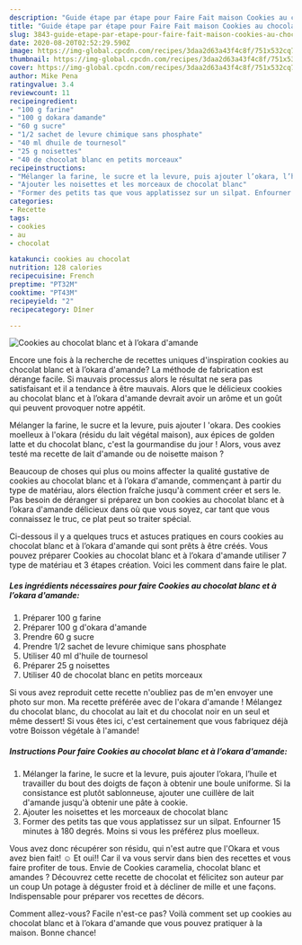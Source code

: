 ```yaml
---
description: "Guide étape par étape pour Faire Fait maison Cookies au chocolat blanc et à l’okara d&amp;#39;amande"
title: "Guide étape par étape pour Faire Fait maison Cookies au chocolat blanc et à l’okara d&amp;#39;amande"
slug: 3843-guide-etape-par-etape-pour-faire-fait-maison-cookies-au-chocolat-blanc-et-a-lokara-d-and-39-amande
date: 2020-08-20T02:52:29.590Z
image: https://img-global.cpcdn.com/recipes/3daa2d63a43f4c8f/751x532cq70/cookies-au-chocolat-blanc-et-a-lokara-damande-photo-principale-de-la-recette.jpg
thumbnail: https://img-global.cpcdn.com/recipes/3daa2d63a43f4c8f/751x532cq70/cookies-au-chocolat-blanc-et-a-lokara-damande-photo-principale-de-la-recette.jpg
cover: https://img-global.cpcdn.com/recipes/3daa2d63a43f4c8f/751x532cq70/cookies-au-chocolat-blanc-et-a-lokara-damande-photo-principale-de-la-recette.jpg
author: Mike Pena
ratingvalue: 3.4
reviewcount: 11
recipeingredient:
- "100 g farine"
- "100 g dokara damande"
- "60 g sucre"
- "1/2 sachet de levure chimique sans phosphate"
- "40 ml dhuile de tournesol"
- "25 g noisettes"
- "40 de chocolat blanc en petits morceaux"
recipeinstructions:
- "Mélanger la farine, le sucre et la levure, puis ajouter l’okara, l’huile et travailler du bout des doigts de façon à obtenir une boule uniforme. Si la consistance est plutôt sablonneuse, ajouter une cuillère de lait d&#39;amande jusqu&#39;à obtenir une pâte à cookie."
- "Ajouter les noisettes et les morceaux de chocolat blanc"
- "Former des petits tas que vous applatissez sur un silpat. Enfourner 15 minutes à 180 degrés. Moins si vous les préférez plus moelleux."
categories:
- Recette
tags:
- cookies
- au
- chocolat

katakunci: cookies au chocolat 
nutrition: 128 calories
recipecuisine: French
preptime: "PT32M"
cooktime: "PT43M"
recipeyield: "2"
recipecategory: Dîner

---
```



![Cookies au chocolat blanc et à l’okara d&#39;amande](https://img-global.cpcdn.com/recipes/3daa2d63a43f4c8f/751x532cq70/cookies-au-chocolat-blanc-et-a-lokara-damande-photo-principale-de-la-recette.jpg)

Encore une fois à la recherche de recettes uniques d'inspiration cookies au chocolat blanc et à l’okara d&#39;amande? La méthode de fabrication est dérange facile. Si mauvais processus alors le résultat ne sera pas satisfaisant et il a tendance à être mauvais. Alors que le délicieux cookies au chocolat blanc et à l’okara d&#39;amande devrait avoir un arôme et un goût qui peuvent provoquer notre appétit.

Mélanger la farine, le sucre et la levure, puis ajouter l &#39;okara. Des cookies moelleux à l&#39;okara (résidu du lait végétal maison), aux épices de golden latte et du chocolat blanc, c&#39;est la gourmandise du jour ! Alors, vous avez testé ma recette de lait d&#39;amande ou de noisette maison ?

Beaucoup de choses qui plus ou moins affecter la qualité gustative de cookies au chocolat blanc et à l’okara d&#39;amande, commençant à partir du type de matériau, alors élection fraîche jusqu'à comment créer et sers le. Pas besoin de déranger si préparez un bon cookies au chocolat blanc et à l’okara d&#39;amande délicieux dans où que vous soyez, car tant que vous connaissez le truc, ce plat peut so traiter spécial.


Ci-dessous il y a quelques trucs et astuces pratiques en cours cookies au chocolat blanc et à l’okara d&#39;amande qui sont prêts à être créés. Vous pouvez préparer Cookies au chocolat blanc et à l’okara d&#39;amande utiliser 7 type de matériau et 3 étapes création. Voici les comment dans faire le plat.

<!--inarticleads1-->

##### Les ingrédients nécessaires pour faire Cookies au chocolat blanc et à l’okara d&#39;amande:

1. Préparer 100 g farine
1. Préparer 100 g d&#39;okara d&#39;amande
1. Prendre 60 g sucre
1. Prendre 1/2 sachet de levure chimique sans phosphate
1. Utiliser 40 ml d&#39;huile de tournesol
1. Préparer 25 g noisettes
1. Utiliser 40 de chocolat blanc en petits morceaux


Si vous avez reproduit cette recette n&#39;oubliez pas de m&#39;en envoyer une photo sur mon. Ma recette préférée avec de l&#39;okara d&#39;amande ! Mélangez du chocolat blanc, du chocolat au lait et du chocolat noir en un seul et même dessert! Si vous êtes ici, c&#39;est certainement que vous fabriquez déjà votre Boisson végétale à l&#39;amande! 

<!--inarticleads2-->

##### Instructions Pour faire Cookies au chocolat blanc et à l’okara d&#39;amande:

1. Mélanger la farine, le sucre et la levure, puis ajouter l’okara, l’huile et travailler du bout des doigts de façon à obtenir une boule uniforme. Si la consistance est plutôt sablonneuse, ajouter une cuillère de lait d&#39;amande jusqu&#39;à obtenir une pâte à cookie.
1. Ajouter les noisettes et les morceaux de chocolat blanc
1. Former des petits tas que vous applatissez sur un silpat. Enfourner 15 minutes à 180 degrés. Moins si vous les préférez plus moelleux.


Vous avez donc récupérer son résidu, qui n&#39;est autre que l&#39;Okara et vous avez bien fait! ☺️ Et oui!! Car il va vous servir dans bien des recettes et vous faire profiter de tous. Envie de Cookies caramelia, chocolat blanc et amandes ? Découvrez cette recette de chocolat et félicitez son auteur par un coup Un potage à déguster froid et à décliner de mille et une façons. Indispensable pour préparer vos recettes de décors. 


Comment allez-vous? Facile n'est-ce pas? Voilà comment set up cookies au chocolat blanc et à l’okara d&#39;amande que vous pouvez pratiquer à la maison. Bonne chance!
